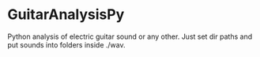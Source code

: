 # GuitarAnalysisPy
Python analysis of electric guitar sound or any other. Just set dir paths and put sounds into folders inside ./wav.
